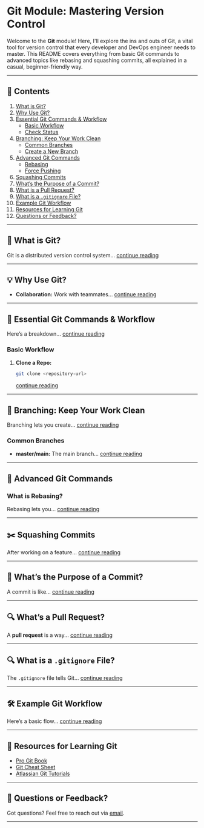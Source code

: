 # Git Module: Mastering Version Control

Welcome to the **Git** module! Here, I'll explore the ins and outs of Git, a vital tool for version control that every developer and DevOps engineer needs to master. This README covers everything from basic Git commands to advanced topics like rebasing and squashing commits, all explained in a casual, beginner-friendly way.

---

## 📑 Contents
1. [What is Git?](#-what-is-git)
2. [Why Use Git?](#-why-use-git)
3. [Essential Git Commands & Workflow](#-essential-git-commands--workflow)
    - [Basic Workflow](#basic-workflow)
    - [Check Status](#check-status)
4. [Branching: Keep Your Work Clean](#-branching-keep-your-work-clean)
    - [Common Branches](#common-branches)
    - [Create a New Branch](#create-a-new-branch)
5. [Advanced Git Commands](#-advanced-git-commands)
    - [Rebasing](#what-is-rebasing)
    - [Force Pushing](#force-pushing-handle-with-care)
6. [Squashing Commits](#-squashing-commits)
7. [What’s the Purpose of a Commit?](#-what’s-the-purpose-of-a-commit)
8. [What is a Pull Request?](#-what’s-a-pull-request)
9. [What is a `.gitignore` File?](#-what-is-a-gitignore-file)
10. [Example Git Workflow](#-example-git-workflow)
11. [Resources for Learning Git](#-resources-for-learning-git)
12. [Questions or Feedback?](#-questions-or-feedback)

---

## 🤔 What is Git?
Git is a distributed version control system... [continue reading](#-what-is-git)

---

## 💡 Why Use Git?
- **Collaboration:** Work with teammates... [continue reading](#-why-use-git)

---

## 🔧 Essential Git Commands & Workflow
Here’s a breakdown... [continue reading](#-essential-git-commands--workflow)

### Basic Workflow
1. **Clone a Repo:**  
   ```bash
   git clone <repository-url>
   ```  
   [continue reading](#basic-workflow)

---

## 🔀 Branching: Keep Your Work Clean
Branching lets you create... [continue reading](#-branching-keep-your-work-clean)

### Common Branches
- **master/main:** The main branch... [continue reading](#common-branches)

---

## 🔧 Advanced Git Commands
### What is Rebasing?  
Rebasing lets you... [continue reading](#what-is-rebasing)

---

## ✂️ Squashing Commits
After working on a feature... [continue reading](#-squashing-commits)

---

## 📝 What’s the Purpose of a Commit?
A commit is like... [continue reading](#-what’s-the-purpose-of-a-commit)

---

## 🔍 What’s a Pull Request?
A **pull request** is a way... [continue reading](#-what’s-a-pull-request)

---

## 🔍 What is a `.gitignore` File?
The `.gitignore` file tells Git... [continue reading](#-what-is-a-gitignore-file)

---

## 🛠️ Example Git Workflow
Here’s a basic flow... [continue reading](#-example-git-workflow)

---

## 🔗 Resources for Learning Git
- [Pro Git Book](https://git-scm.com/book/en/v2)
- [Git Cheat Sheet](https://www.git-tower.com/blog/git-cheat-sheet/)
- [Atlassian Git Tutorials](https://www.atlassian.com/git/tutorials)

---

## 📧 Questions or Feedback?
Got questions? Feel free to reach out via [email](mailto:qaisbaraki81@gmail.com).

---
